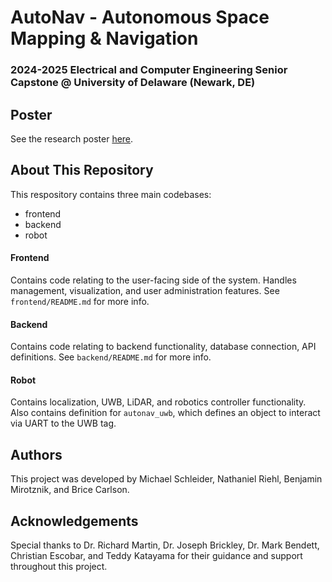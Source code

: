 # AutoNav - Autonomous Space Mapping &amp; Navigation

### 2024-2025 Electrical and Computer Engineering Senior Capstone @ University of Delaware (Newark, DE)

## Poster

See the research poster [here](https://github.com/mschleid/autonav/blob/main/Poster.png).

## About This Repository

This respository contains three main codebases:

- frontend
- backend
- robot

#### Frontend

Contains code relating to the user-facing side of the system. Handles management, visualization, and user administration features. See `frontend/README.md` for more info.

#### Backend

Contains code relating to backend functionality, database connection, API definitions. See `backend/README.md` for more info.

#### Robot

Contains localization, UWB, LiDAR, and robotics controller functionality. Also contains definition for `autonav_uwb`, which defines an object to interact via UART to the UWB tag.

## Authors

This project was developed by Michael Schleider, Nathaniel Riehl, Benjamin Mirotznik, and Brice Carlson.

## Acknowledgements

Special thanks to Dr. Richard Martin, Dr. Joseph Brickley, Dr. Mark Bendett, Christian Escobar, and Teddy Katayama for their guidance and support throughout this project.
